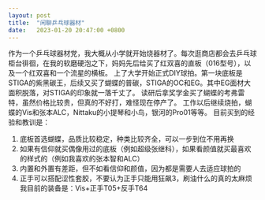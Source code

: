 ```yaml
---
layout: post
title:  "闲聊乒乓球器材"
date:   2023-01-20 20:47:00 +0800
---
```

作为一个乒乓球器材党，我大概从小学就开始烧器材了。每次逛商店都会去乒乓球柜台徘徊，在我的软磨硬泡之下，妈妈先后给买了红双喜的直板（016型号），以及一个红双喜和一个流星的横板。
上了大学开始正式DIY球拍。第一块底板是STIGA的紫黑碳王，后续又买了蝴蝶的普碳，STIGA的OC和EG。其中EG面材大面积脱落，对STIGA的印象就一落千丈了。
读研后拿奖学金买了蝴蝶的考弗雷特，虽然价格比较贵，但真的不好打，难怪现在停产了。
工作以后继续烧拍，蝴蝶的Vis和张本ALC，Nittaku的小提琴和小鸟，银河的Pro01等等。
目前买到的经验和教训是：
1. 底板首选蝴蝶，品质比较稳定，种类比较齐全，可以一步到位不用再换
2. 如果有信仰就买偶像用过的底板（例如超级张继科），如果看颜值就买最喜欢的样式的（例如我喜欢的张本智和ALC）
3. 内置和外置有差距，但不如看信仰和颜值，因为都是需要人去适应球拍的
4. 正手可以搭配涩性套胶，不要认为正手只能用狂飙3，刷油什么的真的太麻烦
我目前的装备是：Vis+正手T05+反手T64
